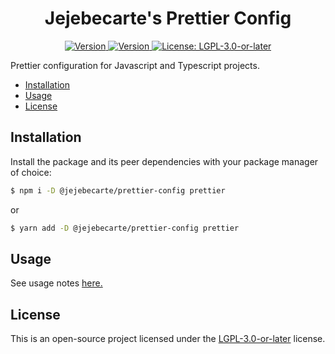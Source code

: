 <h1 align="center">Jejebecarte's Prettier Config</h1>
<p align="center">
    <a href="https://www.npmjs.com/package/@jejebecarte/prettier-config" target="_blank" rel="noreferrer">
        <img alt="Version" src="https://img.shields.io/npm/dm/@jejebecarte/prettier-config.svg?color=blue">
    </a>
    <a href="https://www.npmjs.com/package/@jejebecarte/prettier-config" target="_blank" rel="noreferrer">
        <img alt="Version" src="https://img.shields.io/npm/v/@jejebecarte/prettier-config.svg">
    </a>
    <a href="https://github.com/Jejebecarte/eslint-prettier-config/blob/master/LICENSE" target="_blank" rel="noreferrer">
        <img alt="License: LGPL-3.0-or-later" src="https://img.shields.io/npm/l/@jejebecarte/prettier-config?color=green" />
    </a>
</p>

Prettier configuration for Javascript and Typescript projects.

-   [Installation](#installation)
-   [Usage](#usage)
-   [License](#license)

## Installation

Install the package and its peer dependencies with your package manager of choice:

```bash
$ npm i -D @jejebecarte/prettier-config prettier
```

or

```bash
$ yarn add -D @jejebecarte/prettier-config prettier
```

## Usage

See usage notes [here.](https://github.com/Jejebecarte/eslint-prettier-config#prettier)

## License

This is an open-source project licensed under the [LGPL-3.0-or-later](https://github.com/Jejebecarte/eslint-prettier-config/blob/master/LICENSE) license.
